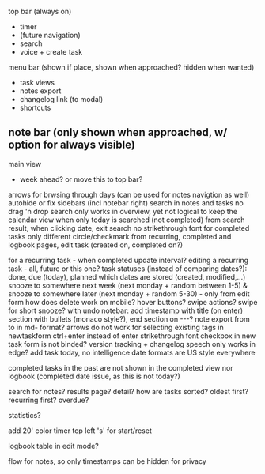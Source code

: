 top bar (always on)
- timer
- (future navigation)
- search
- voice + create task

menu bar (shown if place, shown when approached? hidden when wanted)
- task views
- notes export
- changelog link (to modal)
- shortcuts

note bar (only shown when approached, w/ option for always visible)
- 

main view
- week ahead? or move this to top bar?

arrows for brwsing through days (can be used for notes navigtion as well)
autohide or fix sidebars (incl notebar right)
search in notes and tasks
no drag 'n drop
search only works in overview, yet not logical to keep the calendar view when only today is searched (not completed)
from search result, when clicking date, exit search
no strikethrough font for completed tasks only different circle/checkmark
from recurring, completed and logbook pages, edit task (created on, completed on?)

for a recurring task - when completed update interval?
editing a recurring task - all, future or this one?
task statuses (instead of comparing dates?): done, due (today), planned
which dates are stored (created, modified,...)
snooze to somewhere next week (next monday + random between 1-5) & snooze to somewhere later (next monday + random 5-30) - only from edit form
how does delete work on mobile? hover buttons? swipe actions? swipe for short snooze? with undo 
notebar: add timestamp with title (on enter) section with bullets (monaco style?), end section on ---?
note export from to in md- format?
arrows do not work for selecting existing tags in newtaskform
ctrl+enter instead of enter
strikethrough font
checkbox in new task form is not binded?
version tracking + changelog
speech only works in edge? add task today, no intelligence
date formats are US style everywhere

completed tasks in the past are not shown in the completed view nor logbook (completed date issue, as this is not today?)

search for notes? results page? detail?
how are tasks sorted? oldest first? recurring first? overdue?

statistics?

add 20' color timer top left 's' for start/reset

logbook table in edit mode?

flow for notes, so only timestamps
can be hidden for privacy
